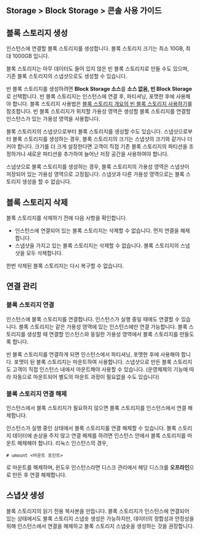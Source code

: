## Storage > Block Storage > 콘솔 사용 가이드

## 블록 스토리지 생성

인스턴스에 연결할 블록 스토리지를 생성합니다. 블록 스토리지 크기는 최소 10GB, 최대 1000GB 입니다.

블록 스토리지는 아무 데이터도 들어 있지 않은 빈 블록 스토리지로 만들 수도 있으며, 기존 블록 스토리지의 스냅샷으로도 생성할 수 있습니다.

빈 블록 스토리지를 생성하려면 **Block Storage 소스**를 **소스 없음, 빈 Block Storage**로 선택합니다. 빈 블록 스토리지는 인스턴스에 연결 후, 파티셔닝, 포맷한 후에 사용해야 합니다. 블록 스토리지 사용법은 [블록 스토리지 개요의 빈 블록 스토리지 사용하기](/Storage/Block%20Storage/ko/overview/#_1)를 참조합니다. 빈 블록 스토리지가 위치할 가용성 영역은 생성할 블록 스토리지를 연결할 인스턴스가 있는 가용성 영역을 사용합니다.

블록 스토리지의 스냅샷으로부터 블록 스토리지를 생성할 수도 있습니다. 스냅샷으로부터 블록 스토리지를 생성하는 경우, 블록 스토리지의 크기는 스냅샷의 크기와 같거나 더 커야 합니다. 크기를 더 크게 설정한다면 고객이 직접 기존 블록 스토리지의 파티션을 조정하거나 새로운 파티션을 추가하여 늘어난 저장 공간을 사용하여야 합니다.

스냅샷으로 블록 스토리지를 생성하는 경우, 블록 스토리지의 가용성 영역은 스냅샷이 저장되어 있는 가용성 영역으로 고정됩니다. 스냅샷과 다른 가용성 영역으로는 블록 스토리지 생성을 할 수 없습니다.

## 블록 스토리지 삭제

블록 스토리지를 삭제하기 전에 다음 사항을 확인합니다.

* 인스턴스에 연결되어 있는 블록 스토리지는 삭제할 수 없습니다. 먼저 연결을 해제합니다.
* 스냅샷을 가지고 있는 블록 스토리지는 삭제할 수 없습니다. 블록 스토리지의 스냅샷을 모두 삭제합니다.

한번 삭제된 블록 스토리지는 다시 복구할 수 없습니다.

## 연결 관리

### 블록 스토리지 연결

인스턴스에 블록 스토리지를 연결합니다. 인스턴스가 실행 중일 때에도 연결할 수 있습니다. 블록 스토리지는 같은 가용성 영역에 있는 인스턴스에만 연결 가능합니다. 블록 스토리지를 생성할 때 연결할 인스턴스와 동일한 가용성 영역에서 블록 스토리지를 만들도록 합니다.

빈 블록 스토리지를 연결하게 되면 인스턴스에서 파티셔닝, 포맷한 후에 사용해야 합니다. 포맷이 된 블록 스토리지는 마운트하여 사용합니다. 스냅샷으로 만든 블록 스토리지도 고객이 직접 인스턴스 내에서 마운트해야 사용할 수 있습니다. (운영체제의 기능에 따라 자동으로 마운트되어 별도의 마운트 과정이 필요없을 수도 있습니다)

### 블록 스토리지 연결 해제

인스턴스에서 블록 스토리지가 필요하지 않으면 블록 스토리지를 인스턴스에서 연결 해제합니다.

인스턴스가 실행 중인 상태에서 블록 스토리지를 연결 해제할 수 있습니다. 블록 스토리지 데이터에 손상을 주지 않고 연결 해제를 하려면 인스턴스 안에서 블록 스토리지를 마운트 해제해야 합니다. 리눅스 인스턴스의 경우,

	# umount <마운트 포인트>

로 마운트를 해제하며, 윈도우 인스턴스라면 디스크 관리에서 해당 디스크를 **오프라인**으로 만든 후 연결 해제합니다.

## 스냅샷 생성

블록 스토리지의 읽기 전용 복사본을 만듭니다. 블록 스토리지가 인스턴스에 연결되어 있는 상태에서도 블록 스토리지 스냅숏 생성은 가능하지만, 데이터의 정합성과 안정성을 위해 인스턴스에서 연결을 해제하고 블록 스토리지 스냅숏을 생성하는 것을 권장합니다.

